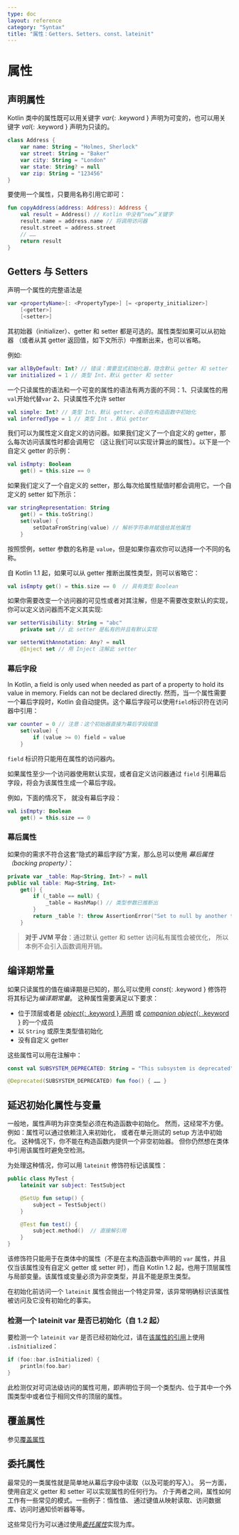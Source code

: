 ```yaml
---
type: doc
layout: reference
category: "Syntax"
title: "属性：Getters、Setters、const、lateinit"
---
```


# 属性

## 声明属性

Kotlin 类中的属性既可以用关键字 *var*{: .keyword } 声明为可变的，也可以用关键字 *val*{: .keyword } 声明为只读的。

<div class="sample" markdown="1" theme="idea" data-highlight-only>

```kotlin
class Address {
    var name: String = "Holmes, Sherlock"
    var street: String = "Baker"
    var city: String = "London"
    var state: String? = null
    var zip: String = "123456"
}
```
</div>

要使用一个属性，只要用名称引用它即可：

<div class="sample" markdown="1" theme="idea" data-highlight-only>

```kotlin
fun copyAddress(address: Address): Address {
    val result = Address() // Kotlin 中没有“new”关键字
    result.name = address.name // 将调用访问器
    result.street = address.street
    // ……
    return result
}
```
</div>

## Getters 与 Setters

声明一个属性的完整语法是

<div class="sample" markdown="1" theme="idea" data-highlight-only auto-indent="false">

```kotlin
var <propertyName>[: <PropertyType>] [= <property_initializer>]
    [<getter>]
    [<setter>]
```
</div>

其初始器（initializer）、getter 和 setter 都是可选的。属性类型如果可以从初始器
（或者从其 getter 返回值，如下文所示）中推断出来，也可以省略。

例如:

<div class="sample" markdown="1" theme="idea" data-highlight-only auto-indent="false">

```kotlin
var allByDefault: Int? // 错误：需要显式初始化器，隐含默认 getter 和 setter
var initialized = 1 // 类型 Int、默认 getter 和 setter
```
</div>

一个只读属性的语法和一个可变的属性的语法有两方面的不同：1、只读属性的用 `val`开始代替`var` 2、只读属性不允许 setter

<div class="sample" markdown="1" theme="idea" data-highlight-only auto-indent="false">

```kotlin
val simple: Int? // 类型 Int、默认 getter、必须在构造函数中初始化
val inferredType = 1 // 类型 Int 、默认 getter
```
</div>

我们可以为属性定义自定义的访问器。如果我们定义了一个自定义的 getter，那么每次访问该属性时都会调用它
（这让我们可以实现计算出的属性）。以下是一个自定义 getter 的示例：

<div class="sample" markdown="1" theme="idea" data-highlight-only auto-indent="false">

```kotlin
val isEmpty: Boolean
    get() = this.size == 0
```
</div>

如果我们定义了一个自定义的 setter，那么每次给属性赋值时都会调用它。一个自定义的 setter 如下所示：

<div class="sample" markdown="1" theme="idea" data-highlight-only auto-indent="false">

```kotlin
var stringRepresentation: String
    get() = this.toString()
    set(value) {
        setDataFromString(value) // 解析字符串并赋值给其他属性
    }
```
</div>

按照惯例，setter 参数的名称是 `value`，但是如果你喜欢你可以选择一个不同的名称。

自 Kotlin 1.1 起，如果可以从 getter 推断出属性类型，则可以省略它：

<div class="sample" markdown="1" theme="idea" data-highlight-only>

```kotlin
val isEmpty get() = this.size == 0  // 具有类型 Boolean
```
</div>

如果你需要改变一个访问器的可见性或者对其注解，但是不需要改变默认的实现，
你可以定义访问器而不定义其实现:

<div class="sample" markdown="1" theme="idea" data-highlight-only auto-indent="false">

```kotlin
var setterVisibility: String = "abc"
    private set // 此 setter 是私有的并且有默认实现

var setterWithAnnotation: Any? = null
    @Inject set // 用 Inject 注解此 setter
```
</div>

### 幕后字段

In Kotlin, a field is only used when needed as part of a property to hold its value in memory. Fields can not be declared directly. 然而，当一个属性需要一个幕后字段时，Kotlin 会自动提供。这个幕后字段可以使用`field`标识符在访问器中引用：

<div class="sample" markdown="1" theme="idea" data-highlight-only auto-indent="false">

```kotlin
var counter = 0 // 注意：这个初始器直接为幕后字段赋值
    set(value) {
        if (value >= 0) field = value
    }
```
</div>

`field` 标识符只能用在属性的访问器内。

如果属性至少一个访问器使用默认实现，或者自定义访问器通过 `field` 引用幕后字段，将会为该属性生成一个幕后字段。

例如，下面的情况下， 就没有幕后字段：

<div class="sample" markdown="1" theme="idea" data-highlight-only auto-indent="false">

```kotlin
val isEmpty: Boolean
    get() = this.size == 0
```
</div>

### 幕后属性

如果你的需求不符合这套“隐式的幕后字段”方案，那么总可以使用 *幕后属性（backing property）*：

<div class="sample" markdown="1" theme="idea" data-highlight-only auto-indent="false">

```kotlin
private var _table: Map<String, Int>? = null
public val table: Map<String, Int>
    get() {
        if (_table == null) {
            _table = HashMap() // 类型参数已推断出
        }
        return _table ?: throw AssertionError("Set to null by another thread")
    }
```
</div>

> **对于 JVM 平台**：通过默认 getter 和 setter 访问私有属性会被优化，
所以本例不会引入函数调用开销。


## 编译期常量

如果只读属性的值在编译期是已知的，那么可以使用 *const*{: .keyword } 修饰符将其标记为*编译期常量*。
这种属性需要满足以下要求：

  * 位于顶层或者是 [*object*{: .keyword } 声明](object-declarations.html#对象声明) 或 [*companion object*{: .keyword }](object-declarations.html#伴生对象) 的一个成员
  * 以 `String` 或原生类型值初始化
  * 没有自定义 getter

这些属性可以用在注解中：

<div class="sample" markdown="1" theme="idea" data-highlight-only>

```kotlin
const val SUBSYSTEM_DEPRECATED: String = "This subsystem is deprecated"

@Deprecated(SUBSYSTEM_DEPRECATED) fun foo() { …… }
```
</div>


## 延迟初始化属性与变量

一般地，属性声明为非空类型必须在构造函数中初始化。
然而，这经常不方便。例如：属性可以通过依赖注入来初始化，
或者在单元测试的 setup 方法中初始化。 这种情况下，你不能在构造函数内提供一个非空初始器。
但你仍然想在类体中引用该属性时避免空检测。

为处理这种情况，你可以用 `lateinit` 修饰符标记该属性：

<div class="sample" markdown="1" theme="idea" data-highlight-only>

```kotlin
public class MyTest {
    lateinit var subject: TestSubject

    @SetUp fun setup() {
        subject = TestSubject()
    }

    @Test fun test() {
        subject.method()  // 直接解引用
    }
}
```
</div>

该修饰符只能用于在类体中的属性（不是在主构造函数中声明的 `var` 属性，并且仅<!--
-->当该属性没有自定义 getter 或 setter 时），而自 Kotlin 1.2 起，也用于顶层属性与<!--
-->局部变量。该属性或变量必须为非空类型，并且不能是原生类型。

在初始化前访问一个 `lateinit` 属性会抛出一个特定异常，该异常明确标识该属性<!--
-->被访问及它没有初始化的事实。

### 检测一个 lateinit var 是否已初始化（自 1.2 起）

要检测一个 `lateinit var` 是否已经初始化过，请在[该属性的引用](reflection.html#属性引用)上使用
`.isInitialized`：

<div class="sample" markdown="1" theme="idea" data-highlight-only>

```kotlin
if (foo::bar.isInitialized) {
    println(foo.bar)
}
```
</div>

此检测仅对可词法级访问的属性可用，即声明位于同一个类型内、位于其中一个<!--
-->外围类型中或者位于相同文件的顶层的属性。

## 覆盖属性

参见[覆盖属性](classes.html#覆盖属性)

## 委托属性

最常见的一类属性就是简单地从幕后字段中读取（以及可能的写入）。
另一方面，使用自定义 getter 和 setter 可以实现属性的任何行为。
介于两者之间，属性如何工作有一些常见的模式。一些例子：惰性值、
通过键值从映射读取、访问数据库、访问时通知侦听器等等。

这些常见行为可以通过使用[_委托属性_](delegated-properties.html)实现为库。

